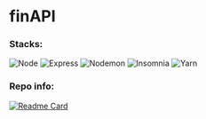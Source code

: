 # finAPI

<h3>Stacks:</h3>

![Node](https://img.shields.io/badge/Node%20js-339933?style=for-the-badge&logo=nodedotjs&logoColor=white)
![Express](https://img.shields.io/badge/Express%20js-000000?style=for-the-badge&logo=express&logoColor=white)
![Nodemon](https://img.shields.io/badge/NODEMON-%23323330.svg?style=for-the-badge&logo=nodemon&logoColor=%BBDEAD)
![Insomnia](https://img.shields.io/badge/Insomnia-black?style=for-the-badge&logo=insomnia&logoColor=5849BE)
![Yarn](https://img.shields.io/badge/Yarn-2C8EBB?style=for-the-badge&logo=yarn&logoColor=white)


<h3>Repo info:</h3>

[![Readme Card](https://github-readme-stats.vercel.app/api/pin/?username=edyane&theme=midnight-purple&repo=finAPI)](https://github.com/edyane/finAPI)

